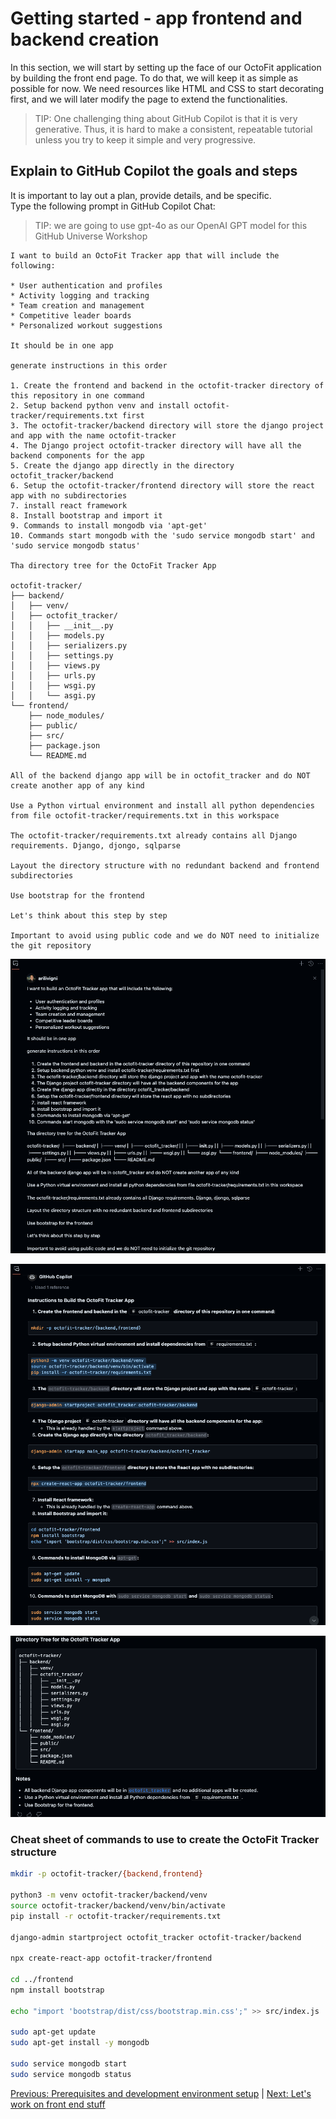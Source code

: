 # Getting started - app frontend and backend creation

In this section, we will start by setting up the face of our OctoFit application by building the front end page. To do that, we will keep it as simple as possible for now. We need resources like HTML and CSS to start decorating first, and we will later modify the page to extend the functionalities.

> TIP: One challenging thing about GitHub Copilot is that it is very generative. Thus, it is hard to make a consistent, repeatable tutorial unless you try to keep it simple and very progressive.

## Explain to GitHub Copilot the goals and steps

It is important to lay out a plan, provide details, and be specific.</br>
Type the following prompt in GitHub Copilot Chat:

> TIP: we are going to use gpt-4o as our OpenAI GPT model for this GitHub Universe Workshop

```text
I want to build an OctoFit Tracker app that will include the following:

* User authentication and profiles
* Activity logging and tracking
* Team creation and management
* Competitive leader boards
* Personalized workout suggestions

It should be in one app

generate instructions in this order

1. Create the frontend and backend in the octofit-tracker directory of this repository in one command
2. Setup backend python venv and install octofit-tracker/requirements.txt first
3. The octofit-tracker/backend directory will store the django project and app with the name octofit-tracker
4. The Django project octofit-tracker directory will have all the backend components for the app
5. Create the django app directly in the directory octofit_tracker/backend
6. Setup the octofit-tracker/frontend directory will store the react app with no subdirectories
7. install react framework
8. Install bootstrap and import it
9. Commands to install mongodb via 'apt-get' 
10. Commands start mongodb with the 'sudo service mongodb start' and 'sudo service mongodb status'

Tha directory tree for the OctoFit Tracker App

octofit-tracker/
├── backend/
│   ├── venv/
│   ├── octofit_tracker/
│   │   ├── __init__.py
│   │   ├── models.py
│   │   ├── serializers.py
│   │   ├── settings.py
│   │   ├── views.py
│   │   ├── urls.py
│   │   ├── wsgi.py
│   │   └── asgi.py
└── frontend/
    ├── node_modules/
    ├── public/
    ├── src/
    ├── package.json
    └── README.md

All of the backend django app will be in octofit_tracker and do NOT create another app of any kind

Use a Python virtual environment and install all python dependencies from file octofit-tracker/requirements.txt in this workspace

The octofit-tracker/requirements.txt already contains all Django requirements. Django, djongo, sqlparse

Layout the directory structure with no redundant backend and frontend subdirectories

Use bootstrap for the frontend

Let's think about this step by step

Important to avoid using public code and we do NOT need to initialize the git repository
```

![create project plan](./3_1_GettingStartedPromptProjectCreation.png)</br>

![step by step](./3_2_GettingStartedStepByStep.png)</br>

![octofit-tracker app directory tree](./3_3_OctoFitTrackerDirTree.png)</br>

### Cheat sheet of commands to use to create the OctoFit Tracker structure

```bash
mkdir -p octofit-tracker/{backend,frontend}

python3 -m venv octofit-tracker/backend/venv
source octofit-tracker/backend/venv/bin/activate
pip install -r octofit-tracker/requirements.txt

django-admin startproject octofit_tracker octofit-tracker/backend

npx create-react-app octofit-tracker/frontend

cd ../frontend
npm install bootstrap

echo "import 'bootstrap/dist/css/bootstrap.min.css';" >> src/index.js

sudo apt-get update
sudo apt-get install -y mongodb

sudo service mongodb start
sudo service mongodb status
```

[Previous: Prerequisites and development environment setup](../2_Prerequisites/README.md) | [Next: Let's work on front end stuff](../4_FrontEndWork/README.md)